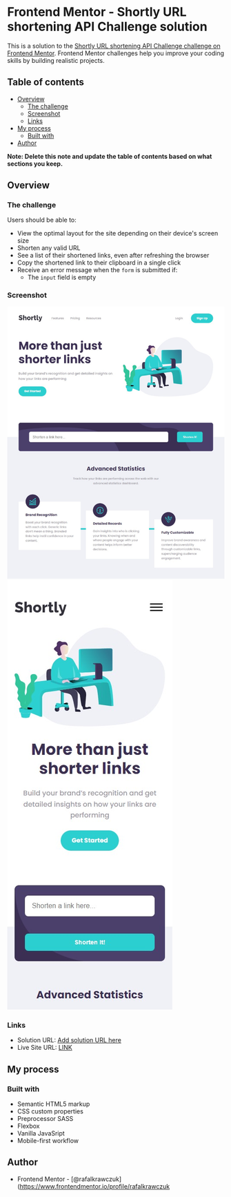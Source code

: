 # Frontend Mentor - Shortly URL shortening API Challenge solution

This is a solution to the [Shortly URL shortening API Challenge challenge on Frontend Mentor](https://www.frontendmentor.io/challenges/url-shortening-api-landing-page-2ce3ob-G). Frontend Mentor challenges help you improve your coding skills by building realistic projects.

## Table of contents

- [Overview](#overview)
  - [The challenge](#the-challenge)
  - [Screenshot](#screenshot)
  - [Links](#links)
- [My process](#my-process)
  - [Built with](#built-with)
- [Author](#author)

**Note: Delete this note and update the table of contents based on what sections you keep.**

## Overview

### The challenge

Users should be able to:

- View the optimal layout for the site depending on their device's screen size
- Shorten any valid URL
- See a list of their shortened links, even after refreshing the browser
- Copy the shortened link to their clipboard in a single click
- Receive an error message when the `form` is submitted if:
  - The `input` field is empty

### Screenshot

![](./resources/images/screenshot-desktop-1.jpg)
![](./resources/images/screenshot-mobile-1.jpg)

### Links

- Solution URL: [Add solution URL here](https://your-solution-url.com)
- Live Site URL: [LINK](https://rafalkrawczuk.github.io/Frontend-mentor-URL-shortening-API-landing-page/)

## My process

### Built with

- Semantic HTML5 markup
- CSS custom properties
- Preprocessor SASS
- Flexbox
- Vanilla JavaSript
- Mobile-first workflow

## Author

- Frontend Mentor - [@rafalkrawczuk](https://www.frontendmentor.io/profile/rafalkrawczuk
